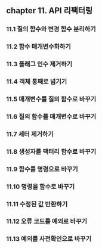 ## chapter 11. API 리팩터링

### 11.1 질의 함수와 변경 함수 분리하기



### 11.2 함수 매개변수화하기



### 11.3 플래그 인수 제거하기



### 11.4 객체 통째로 넘기기



### 11.5 매개변수를 질의 함수로 바꾸기



### 11.6 질의 함수를 매개변수로 바꾸기



### 11.7 세터 제거하기



### 11.8 생성자를 팩터리 함수로 바꾸기



### 11.9 함수를 명령으로 바꾸기



### 11.10 명령을 함수로 바꾸기



### 11.11 수정된 값 반환하기



### 11.12 오류 코드를 예외로 바꾸기



### 11.13 예외를 사전확인으로 바꾸기



